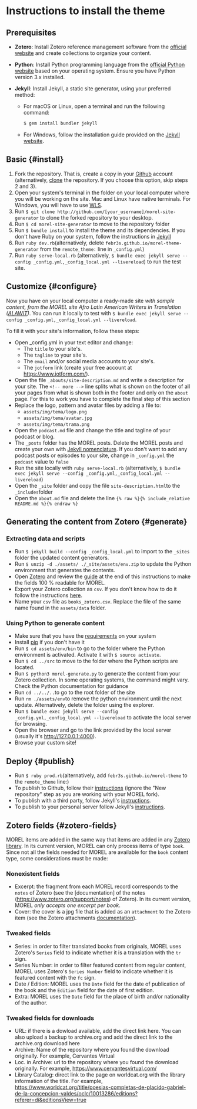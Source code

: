 # Instructions to install the theme

## Prerequisites

- **Zotero**: Install Zotero reference management software from the [official website](https://www.zotero.org/) and create collections to organize your content.

- **Python**: Install Python programming language from the [official Python website](https://www.python.org/) based on your operating system. Ensure you have Python version 3.x installed.

- **Jekyll**: Install Jekyll, a static site generator, using your preferred method:
  - For macOS or Linux, open a terminal and run the following command:
    ```bash
    $ gem install bundler jekyll
    ```
  - For Windows, follow the installation guide provided on the [Jekyll website](https://jekyllrb.com/docs/installation/windows/).

## Basic {#install}

1. Fork the repository. That is, create a copy in your [Github](github.com) account (alternatively, [clone](https://docs.github.com/en/repositories/creating-and-managing-repositories/cloning-a-repository) the repository. If you choose this option, skip steps 2 and 3).
2. Open your system's terminal in the folder on your local computer where you will be working on the site. Mac and Linux have native terminals. For Windows, you will have to use [WLS](https://learn.microsoft.com/en-us/windows/wsl/install).
3. Run `$ git clone http://github.com/[your_username]/morel-site-generator` to clone the forked repository to your desktop.
4. Run `$ cd morel-site-generator` to move to the repository folder
5. Run `$ bundle install` to install the theme and its dependencies. If you don't have Ruby on your system, follow the instructions in [Jekyll](https://jekyllrb.com/docs/ruby-101/)
6. Run `ruby dev.rb`(alternatively, delete `febr3s.github.io/morel-theme-generator` from the `remote_theme:` line in `_config.yml`)
7. Run `ruby serve-local.rb` (alternatively, `$ bundle exec jekyll serve --config _config.yml,_config_local.yml --livereload`) to run the test site.

## Customize {#configure}

Now you have on your local computer a ready-made site *with sample content, from the MOREL  site Afro Latin American Writers in Translation ([ALAWiT](https://alawit.org))*. You can run it locally to test with `$ bundle exec jekyll serve --config _config.yml,_config_local.yml --livereload`. 

To fill it with your site's information, follow these steps:

- Open _config.yml in your text editor and change:
  - The `title` to your site's.
  - The `tagline` to your site's.
  - The `email` and/or social media accounts to your site's.
  - The `jotform` link (create your free account at https://www.jotform.com/).
- Open the file `_abouts/site-description.md` and write a description for your site. The `<!-- more -->` line splits what is shown on the footer of all your pages from what is shown both in the footer and only on the `about` page. For this to work you have to complete the final step of this section
- Replace the logo, pattern and avatar files by adding a file to:
  - `assets/img/tema/logo.png`
  - `assets/img/tema/avatar.jpg`
  - `assets/img/tema/trama.png`
- Open the `podcast.md` file and change the title and tagline of your podcast or blog.
- The `_posts` folder has the MOREL posts. Delete the MOREL posts and create your own with [Jekyll nomenclature](https://jekyllrb.com/docs/posts/). If you don't want to add any podcast posts or episodes to your site, change in `_config.yml` the `podcast` value to `false`
- Run the site locally with `ruby serve-local.rb` (alternatively, `$ bundle exec jekyll serve --config _config.yml,_config_local.yml --livereload`)
- Open the `_site` folder and copy the file `site-description.html`to the `_includes`folder
- Open the `about.md` file and delete the line `{% raw %}{% include_relative README.md %}{% endraw %}`

## Generating the content from Zotero {#generate}

### Extracting data and scripts

- Run `$ jekyll build --config _config_local.yml` to import to the `_sites` folder the updated content generators.
- Run `$ unzip -d ./assets/ ./_site/assets/env.zip` to update the Python environment that generates the contents.
- Open [Zotero](https://www.zotero.org/) and review the [guide](#zotero-fields) at the end of this instructions to make the fields 100 % readable for MOREL.
- Export your Zotero collection as `csv`. If you don't know how to do it follow the instructions [here](https://www.zotero.org/support/kb/exporting). 
- Name your `csv` file as `books_zotero.csv`. Replace the file of the same name found in the `assets/data` folder.

### Using Python to generate content

- Make sure that you have the [requirements](https://stackoverflow.com/questions/48314010/is-there-a-way-to-automatically-install-required-packages-in-python) on your system
- Install [pip](https://pypi.org/project/pip/) if you don't have it
- Run `$ cd assets/env/bin` to go to the folder where the Python environment is activated. Activate it with `$ source activate`.
- Run `$ cd ../src` to move to the folder where the Python scripts are located.
- Run `$ python3 morel-generate.py` to generate the content from your Zotero collection. In some operating systems, the command might vary. Check the Python documentation for guidance
- Run `cd ../../..`to go to the root folder of the site
- Run `rm ./assets/env`to remove the python environment until the next update. Alternatively, delete the folder using the explorer.
- Run `$ bundle exec jekyll serve --config _config.yml,_config_local.yml --livereload` to activate the local server for browsing.
- Open the browser and go to the link provided by the local server (usually it's http://127.0.0.1:4000).
- Browse your custom site!

## Deploy {#publish}
- Run `$ ruby prod.rb`(alternatively, add `febr3s.github.io/morel-theme` to the `remote_theme` line:)
- To publish to Github, follow their [instructions](https://docs.github.com/en/pages/quickstart) (ignore the "New repository" step as you are working with your MOREL fork).
- To publish with a third party, follow Jekyll's [instructions](https://jekyllrb.com/docs/deployment/third-party/).
- To publish to your personal server follow Jekyll's [instructions](https://jekyllrb.com/docs/deployment/manual/).

<!--- ## To install the theme as a local Ruby gem, or without code

We are working on instructions and utilities to facilitate these possibilities. 

### Subscribe to one of our channels to stay updated {#suscribe}:

- [Twitter](https://twitter.com/morelrep)
- Email newsletter-->
<!-- <script id="mcjs">!function(c,h,i,m,p){m=c.createElement(h),p=c.getElementsByTagName(h)[0],m.async=1,m.src=i,p.parentNode.insertBefore(m,p)}(document, "script", "https://chimpstatic.com/mcjs-connected/js/users/8aec37d971cdc280e8f9eb567/1a19782d38e75f439e3d5a1fd.js");</script>-->
<!--
- [Facebook](https://www.facebook.com/morelrep)-->

## Zotero fields {#zotero-fields}

MOREL items are added in the same way that items are added in any [Zotero library](https://www.zotero.org/support/adding_items_to_zotero). In its current version, MOREL can only process items of type `book`. Since not all the fields needed for MOREL are available for the `book` content type, some considerations must be made:

### Nonexistent fields

- Excerpt: the fragment from each MOREL record corresponds to the `notes` of Zotero (see the [documentation] of the notes (https://www.zotero.org/support/notes) of Zotero). In its current version, MOREL *only accepts one excerpt per book*.
- Cover: the cover is a jpg file that is added as an `attachment` to the Zotero item (see the Zotero attachments [documentation](https://www.zotero.org/support/attaching_files)).

### Tweaked fields

- Series: in order to filter translated books from originals, MOREL uses Zotero's `Series` field to indicate whether it is a translation with the `tr` sign.
- Series Number: in order to filter featured content from regular content, MOREL uses Zotero's `Series Number` field to indicate whether it is featured content with the `fc` sign.
- Date / Edition: MOREL uses the `Date` field for the date of publication of the book and the `Edition` field for the date of first edition.
- Extra: MOREL uses the `Date` field for the place of birth and/or nationality of the author.

### Tweaked fields for downloads

- URL: if there is a dowload available, add the direct link here. You can also upload a backup to archive.org and add the direct link to the archive.org download here
- Archive: Name of the repository where you found the download originally. For example, Cervantes Virtual
- Loc. in Archive: url to the repository where you found the download originally. For example, https://www.cervantesvirtual.com/
- Library Catalog: direct link to the page on worldcat.org with the library information of the title. For example, https://www.worldcat.org/title/poesias-completas-de-placido-gabriel-de-la-concepcion-valdes/oclc/10013286/editions?referer=di&editionsView=true
